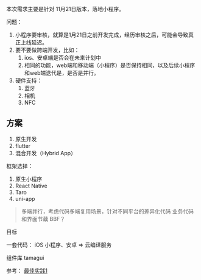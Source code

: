 
本次需求主要是针对 11月21日版本，落地小程序。

问题：

1. 小程序要审核，就算是1月21日之前开发完成，经历审核之后，可能会导致真正上线延迟。
2. 要不要做跨端开发，比如：
	1. ios、安卓端是否会在未来计划中
	2. 相同的功能，web端和移动端（小程序）是否保持相同，以及后续小程序和web端迭代是，是否是并行。
3. 硬件支持：
	1. 蓝牙
	2. 相机
	3. NFC

## 方案

1. 原生开发
2. flutter
3. 混合开发（Hybrid App）

框架选择：
1. 原生小程序
2. React Native
3. Taro
4. uni-app
> 多端并行，考虑代码多端复用场景，针对不同平台的差异化代码
> 业务代码和界面节藕 BBF？

目标

一套代码： iOS 小程序、安卓 => 云编译服务

组件库
tamagui


参考：
[最佳实践1](https://github.com/mcuking/mobile-web-best-practice)

